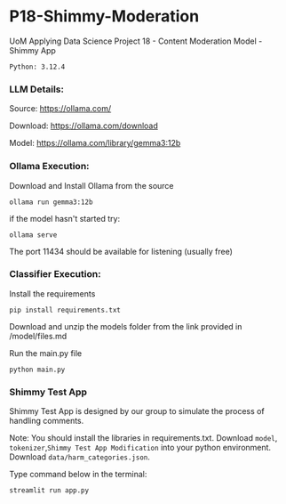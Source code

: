 # P18-Shimmy-Moderation
UoM Applying Data Science Project 18 - Content Moderation Model - Shimmy App

```
Python: 3.12.4
```

### LLM Details:

Source: https://ollama.com/

Download: https://ollama.com/download

Model: https://ollama.com/library/gemma3:12b

### Ollama Execution:
Download and Install Ollama from the source

```
ollama run gemma3:12b
```

if the model hasn't started try:

```
ollama serve
```

The port 11434 should be available for listening (usually free)


### Classifier Execution:
Install the requirements

```
pip install requirements.txt
```

Download and unzip the models folder from the link provided in /model/files.md

Run the main.py file

```
python main.py
```

### Shimmy Test App
Shimmy Test App is designed by our group to simulate the process of handling comments. 

Note: You should install the libraries in requirements.txt. Download `model`, `tokenizer`,`Shimmy Test App Modification` into your python environment. Download `data/harm_categories.json`.

Type command below in the terminal:
```
streamlit run app.py
```
